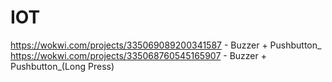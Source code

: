# IOT
https://wokwi.com/projects/335069089200341587 - Buzzer + Pushbutton_
https://wokwi.com/projects/335068760545165907 - Buzzer + Pushbutton_(Long Press)
